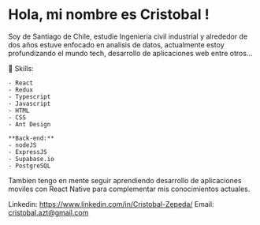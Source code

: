 # Hola, mi nombre es Cristobal !
Soy de Santiago de Chile, estudie Ingenieria civil industrial y alrededor de dos años estuve enfocado en analisis de datos, actualmente estoy profundizando el mundo tech, desarrollo de aplicaciones web entre otros...

🙌 Skills:

``` ** Front-end:**
- React
- Redux
- Typescript
- Javascript  
- HTML
- CSS
- Ant Design

**Back-end:**
- nodeJS
- ExpressJS
- Supabase.io
- PostgreSQL

```
Tambien tengo en mente seguir aprendiendo desarrollo de aplicaciones moviles con React Native para complementar mis conocimientos actuales.

Linkedin: https://www.linkedin.com/in/Cristobal-Zepeda/
Email: cristobal.azt@gmail.com
